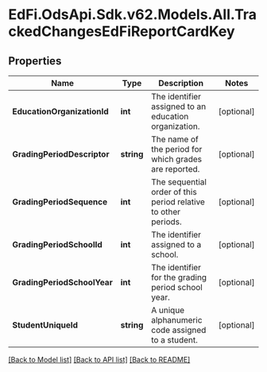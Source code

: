 # EdFi.OdsApi.Sdk.v62.Models.All.TrackedChangesEdFiReportCardKey

## Properties

Name | Type | Description | Notes
------------ | ------------- | ------------- | -------------
**EducationOrganizationId** | **int** | The identifier assigned to an education organization. | [optional] 
**GradingPeriodDescriptor** | **string** | The name of the period for which grades are reported. | [optional] 
**GradingPeriodSequence** | **int** | The sequential order of this period relative to other periods. | [optional] 
**GradingPeriodSchoolId** | **int** | The identifier assigned to a school. | [optional] 
**GradingPeriodSchoolYear** | **int** | The identifier for the grading period school year. | [optional] 
**StudentUniqueId** | **string** | A unique alphanumeric code assigned to a student. | [optional] 

[[Back to Model list]](../README.md#documentation-for-models) [[Back to API list]](../README.md#documentation-for-api-endpoints) [[Back to README]](../README.md)

